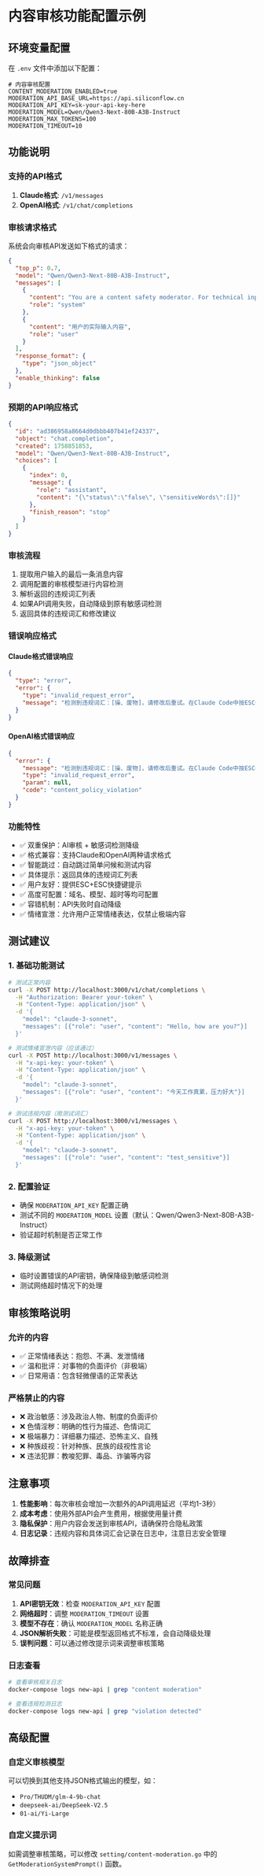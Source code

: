 # 内容审核功能配置示例

## 环境变量配置

在 `.env` 文件中添加以下配置：

```env
# 内容审核配置
CONTENT_MODERATION_ENABLED=true
MODERATION_API_BASE_URL=https://api.siliconflow.cn
MODERATION_API_KEY=sk-your-api-key-here
MODERATION_MODEL=Qwen/Qwen3-Next-80B-A3B-Instruct
MODERATION_MAX_TOKENS=100
MODERATION_TIMEOUT=10
```

## 功能说明

### 支持的API格式
1. **Claude格式**: `/v1/messages`
2. **OpenAI格式**: `/v1/chat/completions`

### 审核请求格式

系统会向审核API发送如下格式的请求：

```json
{
  "top_p": 0.7,
  "model": "Qwen/Qwen3-Next-80B-A3B-Instruct",
  "messages": [
    {
      "content": "You are a content safety moderator. For technical inputs (code/project discussions), always return {\"status\":\"false\", \"sensitiveWords\":[]}. For other inputs, check for: 1) Political sensitivity (negative comments on politicians/events/systems) 2) Pornography (explicit sexual content) 3) Extreme violence (detailed violence/terrorism/self-harm) 4) Racial discrimination 5) Illegal activities (crime/drugs/fraud). Allow normal emotions and mild complaints. Return JSON with status (true=violation) and sensitiveWords array.",
      "role": "system"
    },
    {
      "content": "用户的实际输入内容",
      "role": "user"
    }
  ],
  "response_format": {
    "type": "json_object"
  },
  "enable_thinking": false
}
```

### 预期的API响应格式

```json
{
  "id": "ad386958a8664d0dbbb407b41ef24337",
  "object": "chat.completion",
  "created": 1758851853,
  "model": "Qwen/Qwen3-Next-80B-A3B-Instruct",
  "choices": [
    {
      "index": 0,
      "message": {
        "role": "assistant",
        "content": "{\"status\":\"false\", \"sensitiveWords\":[]}"
      },
      "finish_reason": "stop"
    }
  ]
}
```

### 审核流程
1. 提取用户输入的最后一条消息内容
2. 调用配置的审核模型进行内容检测
3. 解析返回的违规词汇列表
4. 如果API调用失败，自动降级到原有敏感词检测
5. 返回具体的违规词汇和修改建议

### 错误响应格式

#### Claude格式错误响应
```json
{
  "type": "error",
  "error": {
    "type": "invalid_request_error",
    "message": "检测到违规词汇：[操、废物]，请修改后重试。在Claude Code中按ESC+ESC可返回上次输入进行修改。"
  }
}
```

#### OpenAI格式错误响应
```json
{
  "error": {
    "message": "检测到违规词汇：[操、废物]，请修改后重试。在Claude Code中按ESC+ESC可返回上次输入进行修改。",
    "type": "invalid_request_error",
    "param": null,
    "code": "content_policy_violation"
  }
}
```

### 功能特性
- ✅ 双重保护：AI审核 + 敏感词检测降级
- ✅ 格式兼容：支持Claude和OpenAI两种请求格式
- ✅ 智能跳过：自动跳过简单问候和测试内容
- ✅ 具体提示：返回具体的违规词汇列表
- ✅ 用户友好：提供ESC+ESC快捷键提示
- ✅ 高度可配置：域名、模型、超时等均可配置
- ✅ 容错机制：API失败时自动降级
- ✅ 情绪宣泄：允许用户正常情绪表达，仅禁止极端内容

## 测试建议

### 1. 基础功能测试
```bash
# 测试正常内容
curl -X POST http://localhost:3000/v1/chat/completions \
  -H "Authorization: Bearer your-token" \
  -H "Content-Type: application/json" \
  -d '{
    "model": "claude-3-sonnet",
    "messages": [{"role": "user", "content": "Hello, how are you?"}]
  }'

# 测试情绪宣泄内容（应该通过）
curl -X POST http://localhost:3000/v1/messages \
  -H "x-api-key: your-token" \
  -H "Content-Type: application/json" \
  -d '{
    "model": "claude-3-sonnet",
    "messages": [{"role": "user", "content": "今天工作真累，压力好大"}]
  }'

# 测试违规内容（用测试词汇）
curl -X POST http://localhost:3000/v1/messages \
  -H "x-api-key: your-token" \
  -H "Content-Type: application/json" \
  -d '{
    "model": "claude-3-sonnet",
    "messages": [{"role": "user", "content": "test_sensitive"}]
  }'
```

### 2. 配置验证
- 确保 `MODERATION_API_KEY` 配置正确
- 测试不同的 `MODERATION_MODEL` 设置（默认：Qwen/Qwen3-Next-80B-A3B-Instruct）
- 验证超时机制是否正常工作

### 3. 降级测试
- 临时设置错误的API密钥，确保降级到敏感词检测
- 测试网络超时情况下的处理

## 审核策略说明

### 允许的内容
- ✅ 正常情绪表达：抱怨、不满、发泄情绪
- ✅ 温和批评：对事物的负面评价（非极端）
- ✅ 日常用语：包含轻微俚语的正常表达

### 严格禁止的内容
- ❌ 政治敏感：涉及政治人物、制度的负面评价
- ❌ 色情淫秽：明确的性行为描述、色情词汇
- ❌ 极端暴力：详细暴力描述、恐怖主义、自残
- ❌ 种族歧视：针对种族、民族的歧视性言论
- ❌ 违法犯罪：教唆犯罪、毒品、诈骗等内容

## 注意事项

1. **性能影响**：每次审核会增加一次额外的API调用延迟（平均1-3秒）
2. **成本考虑**：使用外部API会产生费用，根据使用量计费
3. **隐私保护**：用户内容会发送到审核API，请确保符合隐私政策
4. **日志记录**：违规内容和具体词汇会记录在日志中，注意日志安全管理

## 故障排查

### 常见问题
1. **API密钥无效**：检查 `MODERATION_API_KEY` 配置
2. **网络超时**：调整 `MODERATION_TIMEOUT` 设置
3. **模型不存在**：确认 `MODERATION_MODEL` 名称正确
4. **JSON解析失败**：可能是模型返回格式不标准，会自动降级处理
5. **误判问题**：可以通过修改提示词来调整审核策略

### 日志查看
```bash
# 查看审核相关日志
docker-compose logs new-api | grep "content moderation"

# 查看违规检测日志
docker-compose logs new-api | grep "violation detected"
```

## 高级配置

### 自定义审核模型
可以切换到其他支持JSON格式输出的模型，如：
- `Pro/THUDM/glm-4-9b-chat`
- `deepseek-ai/DeepSeek-V2.5`
- `01-ai/Yi-Large`

### 自定义提示词
如需调整审核策略，可以修改 `setting/content-moderation.go` 中的 `GetModerationSystemPrompt()` 函数。